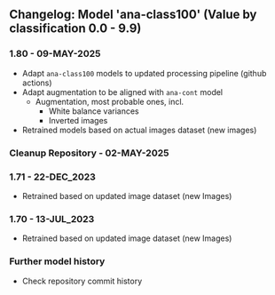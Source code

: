 
## Changelog: Model 'ana-class100' (Value by classification 0.0 - 9.9)


### 1.80 - 09-MAY-2025
* Adapt `ana-class100` models to updated processing pipeline (github actions)
* Adapt augmentation to be aligned with `ana-cont` model
  * Augmentation, most probable ones, incl.
      * White balance variances
      * Inverted images
* Retrained models based on actual images dataset (new images)

### Cleanup Repository - 02-MAY-2025

### 1.71 - 22-DEC_2023
* Retrained based on updated image dataset (new Images)

### 1.70 - 13-JUL_2023
* Retrained based on updated image dataset (new Images)

### Further model history
* Check repository commit history